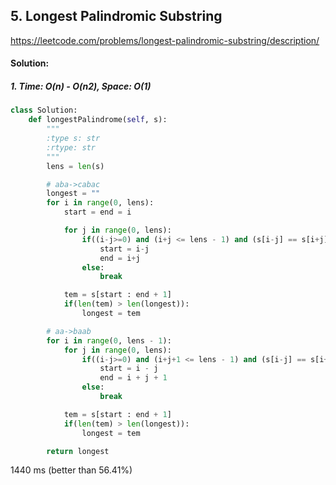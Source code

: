 ## 5. Longest Palindromic Substring

https://leetcode.com/problems/longest-palindromic-substring/description/

#### Solution:
##### 1. Time: O(n) - O(n2),  Space: O(1)

```python
class Solution:
    def longestPalindrome(self, s):
        """
        :type s: str
        :rtype: str
        """
        lens = len(s)

        # aba->cabac
        longest = ""
        for i in range(0, lens):
            start = end = i

            for j in range(0, lens):
                if((i-j>=0) and (i+j <= lens - 1) and (s[i-j] == s[i+j])):
                    start = i-j
                    end = i+j
                else:
                    break

            tem = s[start : end + 1]
            if(len(tem) > len(longest)):
                longest = tem

        # aa->baab
        for i in range(0, lens - 1):
            for j in range(0, lens):
                if((i-j>=0) and (i+j+1 <= lens - 1) and (s[i-j] == s[i+1+j])):
                    start = i - j
                    end = i + j + 1
                else:
                    break

            tem = s[start : end + 1]
            if(len(tem) > len(longest)):
                longest = tem

        return longest
```

1440 ms (better than 56.41%)
